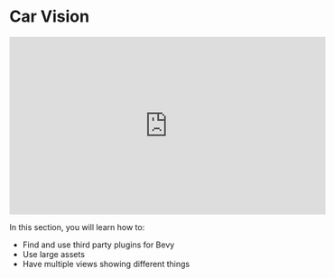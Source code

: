 # Car Vision

<iframe width="560" height="315" src="https://www.youtube-nocookie.com/embed/rRW97GCbmOo?si=HZHO7LGpM3m8BkIE" title="YouTube video player" frameborder="0" allow="accelerometer; autoplay; clipboard-write; encrypted-media; gyroscope; picture-in-picture; web-share" referrerpolicy="strict-origin-when-cross-origin" allowfullscreen></iframe>

In this section, you will learn how to:

- Find and use third party plugins for Bevy
- Use large assets
- Have multiple views showing different things

